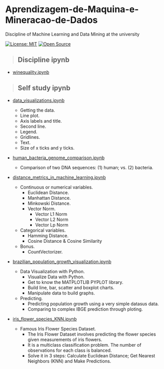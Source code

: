 # Aprendizagem-de-Maquina-e-Mineracao-de-Dados
Discipline of Machine Learning and Data Mining at the university

[![License: MIT](https://img.shields.io/badge/License-MIT-yellow.svg)](https://opensource.org/licenses/MIT)
[![Open Source](https://badges.frapsoft.com/os/v1/open-source.svg?v=103)](https://opensource.org/)

> ## Discipline ipynb
* [winequality.ipynb](https://github.com/JonatasFontele/Aprendizagem-de-Maquina-e-Mineracao-de-Dados)

 
 > ## Self study ipynb
* [data_visualizations.ipynb](https://github.com/JonatasFontele/Aprendizagem-de-Maquina-e-Mineracao-de-Dados/blob/main/data_visualizations.ipynb)
  * Getting the data.
  * Line plot.
  * Axis labels and title.
  * Second line.
  * Legend.
  * Gridlines.
  * Text.
  * Size of x ticks and y ticks.

* [human_bacteria_genome_comparison.ipynb](https://github.com/JonatasFontele/Aprendizagem-de-Maquina-e-Mineracao-de-Dados/blob/main/human_bacteria_genome_comparison.ipynb)
  * Comparison of two DNA sequences: (1) human; vs. (2) bacteria.

* [distance_metrics_in_machine_learning.ipynb](https://github.com/JonatasFontele/Aprendizagem-de-Maquina-e-Mineracao-de-Dados/blob/main/distance_metrics_in_machine_learning.ipynb)
  * Continuous or numerical variables.
    * Euclidean Distance.
    * Manhattan Distance.
    * Minkowski Distance.
    * Vector Norm.
        * Vector L1 Norm
        * Vector L2 Norm
        * Vector Lp Norm
  * Categorical variables.
    * Hamming Distance.
    * Cosine Distance & Cosine Similarity
  * Bonus.
    * CountVectorizer.

* [brazilian_population_growth_visualization.ipynb](https://github.com/JonatasFontele/Aprendizagem-de-Maquina-e-Mineracao-de-Dados/blob/main/brazilian_population_growth_visualization.ipynb)
  * Data Visualization with Python.
    * Visualize Data with Python.
    * Get to know the MATPLOTLIB PYPLOT library.
    * Build line, bar, scatter and boxplot charts.
    * Manipulate data to build graphs.
  * Predicting.
    * Predicting population growth using a very simple datasus data.
    * Comparing to complex IBGE prediction through ploting.

* [iris_flower_species_KNN.ipynb](https://github.com/JonatasFontele/Aprendizagem-de-Maquina-e-Mineracao-de-Dados/blob/main/iris_flower_species_KNN.ipynb)
  * Famous Iris Flower Species Dataset.
    * The Iris Flower Dataset involves predicting the flower species given measurements of iris flowers.
    * It is a multiclass classification problem. The number of observations for each class is balanced.
    * Solve it in 3 steps: Calculate Euclidean Distance; Get Nearest Neighbors (KNN) and Make Predictions.
